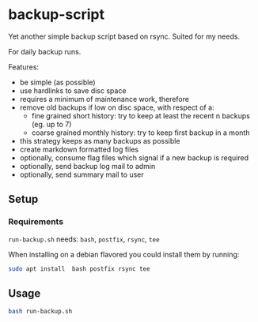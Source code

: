 # backup-script

Yet another simple backup script based on rsync.  Suited for my needs.

For daily backup runs.

Features:
 * be simple (as possible)
 * use hardlinks to save disc space
 * requires a minimum of maintenance work, therefore
 * remove old backups if low on disc space, with respect of a:
   * fine grained short history:
     try to keep at least the recent n backups (eg. up to 7)
   * coarse grained monthly history:
     try to keep first backup in a month
 * this strategy keeps as many backups as possible
 * create markdown formatted log files
 * optionally, consume flag files which signal if a new backup is required
 * optionally, send backup log mail to admin
 * optionally, send summary mail to user

## Setup

### Requirements

`run-backup.sh` needs: `bash`, `postfix`, `rsync`, `tee`

When installing on a debian flavored you could install them by running:

```sh
sudo apt install  bash postfix rsync tee
```

## Usage

```sh
bash run-backup.sh
```
